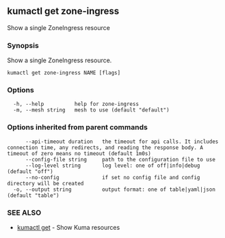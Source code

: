 ---
---
## kumactl get zone-ingress

Show a single ZoneIngress resource

### Synopsis

Show a single ZoneIngress resource.

```
kumactl get zone-ingress NAME [flags]
```

### Options

```
  -h, --help          help for zone-ingress
  -m, --mesh string   mesh to use (default "default")
```

### Options inherited from parent commands

```
      --api-timeout duration   the timeout for api calls. It includes connection time, any redirects, and reading the response body. A timeout of zero means no timeout (default 1m0s)
      --config-file string     path to the configuration file to use
      --log-level string       log level: one of off|info|debug (default "off")
      --no-config              if set no config file and config directory will be created
  -o, --output string          output format: one of table|yaml|json (default "table")
```

### SEE ALSO

* [kumactl get](kumactl_get)	 - Show Kuma resources


